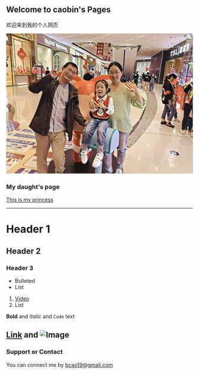 ## Welcome to caobin's Pages

欢迎来到我的个人网页

![image](./images/IMG_Kick_scooter_20200703_080156_processed.jpg) 



### My daught's page

[This is my princess](http://www.caozijin.com)

------

# Header 1
## Header 2
### Header 3

- Bulleted
- List

1. [Video](./test.md "Video")
2. List

**Bold** and _Italic_ and `Code` text

[Link](url) and ![Image](src)
------



### Support or Contact

You can connect me by bcao19@gmail.com
